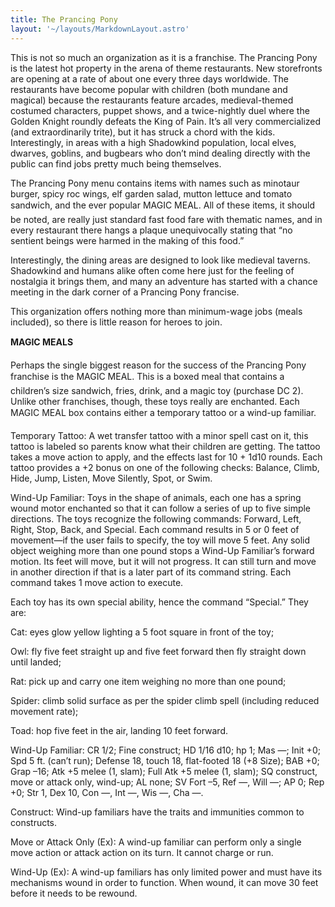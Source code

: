 ```yaml
---
title: The Prancing Pony
layout: '~/layouts/MarkdownLayout.astro'
---
```

This is not so much an organization as it is a franchise. The Prancing Pony is
the latest hot property in the arena of theme restaurants. New storefronts are
opening at a rate of about one every three days worldwide. The restaurants
have become popular with children (both mundane and magical) because the
restaurants feature arcades, medieval-themed costumed characters, puppet
shows, and a twice-nightly duel where the Golden Knight roundly defeats the
King of Pain. It’s all very commercialized (and extraordinarily trite), but it
has struck a chord with the kids. Interestingly, in areas with a high
Shadowkind population, local elves, dwarves, goblins, and bugbears who don’t
mind dealing directly with the public can find jobs pretty much being
themselves.

The Prancing Pony menu contains items with names such as minotaur burger,
spicy roc wings, elf garden salad, mutton lettuce and tomato sandwich, and the
ever popular MAGIC MEAL. All of these items, it should be noted, are really
just standard fast food fare with thematic names, and in every restaurant
there hangs a plaque unequivocally stating that “no sentient beings were
harmed in the making of this food.”

Interestingly, the dining areas are designed to look like medieval taverns.
Shadowkind and humans alike often come here just for the feeling of nostalgia
it brings them, and many an adventure has started with a chance meeting in the
dark corner of a Prancing Pony francise.

This organization offers nothing more than minimum-wage jobs (meals included),
so there is little reason for heroes to join.

**MAGIC MEALS**

Perhaps the single biggest reason for the success of the Prancing Pony
franchise is the MAGIC MEAL. This is a boxed meal that contains a children’s
size sandwich, fries, drink, and a magic toy (purchase DC 2). Unlike other
franchises, though, these toys really are enchanted. Each MAGIC MEAL box
contains either a temporary tattoo or a wind-up familiar.

Temporary Tattoo: A wet transfer tattoo with a minor spell cast on it, this
tattoo is labeled so parents know what their children are getting. The tattoo
takes a move action to apply, and the effects last for 10 + 1d10 rounds. Each
tattoo provides a +2 bonus on one of the following checks: Balance, Climb,
Hide, Jump, Listen, Move Silently, Spot, or Swim.

Wind-Up Familiar: Toys in the shape of animals, each one has a spring wound
motor enchanted so that it can follow a series of up to five simple
directions. The toys recognize the following commands: Forward, Left, Right,
Stop, Back, and Special. Each command results in 5 or 0 feet of movement—if
the user fails to specify, the toy will move 5 feet. Any solid object weighing
more than one pound stops a Wind-Up Familiar’s forward motion. Its feet will
move, but it will not progress. It can still turn and move in another
direction if that is a later part of its command string. Each command takes 1
move action to execute.

Each toy has its own special ability, hence the command “Special.” They are:

Cat: eyes glow yellow lighting a 5 foot square in front of the toy;

Owl: fly five feet straight up and five feet forward then fly straight down
until landed;

Rat: pick up and carry one item weighing no more than one pound;

Spider: climb solid surface as per the spider climb spell (including reduced
movement rate);

Toad: hop five feet in the air, landing 10 feet forward.

Wind-Up Familiar: CR 1/2; Fine construct; HD 1/16 d10; hp 1; Mas —; Init +0;
Spd 5 ft. (can’t run); Defense 18, touch 18, flat-footed 18 (+8 Size); BAB +0;
Grap –16; Atk +5 melee (1, slam); Full Atk +5 melee (1, slam); SQ construct,
move or attack only, wind-up; AL none; SV Fort –5, Ref —, Will —; AP 0; Rep
+0; Str 1, Dex 10, Con —, Int —, Wis —, Cha —.

Construct: Wind-up familiars have the traits and immunities common to
constructs.

Move or Attack Only (Ex): A wind-up familiar can perform only a single move
action or attack action on its turn. It cannot charge or run.

Wind-Up (Ex): A wind-up familiars has only limited power and must have its
mechanisms wound in order to function. When wound, it can move 30 feet before
it needs to be rewound.


